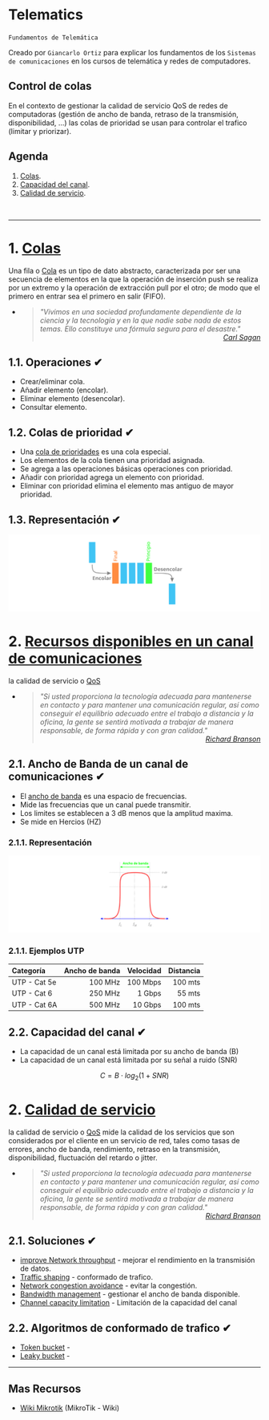 # Telematics
<p><code>Fundamentos de Telemática</code></p>
<p>Creado por <code>Giancarlo Ortiz</code> para explicar los fundamentos de los <code>Sistemas de comunicaciones</code> en los cursos de telemática y redes de computadores.</p>

## Control de colas
En el contexto de gestionar la calidad de servicio QoS de redes de computadoras (gestión de ancho de banda, retraso de la transmisión, disponibilidad, ...) las colas de prioridad se usan para controlar el trafico (limitar y priorizar).


## Agenda
1. [Colas](#1-colas).
1. [Capacidad del canal](#2-Capacidad-del-canal).
1. [Calidad de servicio](#3-calidad-de-servicio).

<br>

---
# 1. [Colas](#agenda)
Una fila o [Cola][1] es un tipo de dato abstracto, caracterizada por ser una secuencia de elementos en la que la operación de inserción push se realiza por un extremo y la operación de extracción pull por el otro; de modo que el primero en entrar sea el primero en salir (FIFO).

[1]:https://es.wikipedia.org/wiki/Cola_(inform%C3%A1tica)/

* ><i>"Vivimos en una sociedad profundamente dependiente de la ciencia y la tecnología y en la que nadie sabe nada de estos temas. Ello constituye una fórmula segura para el desastre."</i><br>
<cite style="display:block; text-align: right">[Carl Sagan](https://es.wikipedia.org/wiki/Carl_Sagan)</cite>

## 1.1. Operaciones ✔
* Crear/eliminar cola.
* Añadir elemento (encolar).
* Eliminar elemento (desencolar).
* Consultar elemento.

## 1.2. Colas de prioridad ✔
* Una [cola de prioridades][11_1] es una cola especial.
* Los elementos de la cola tienen una prioridad asignada.
* Se agrega a las operaciones básicas operaciones con prioridad. 
* Añadir con prioridad agrega un elemento con prioridad.
* Eliminar con prioridad elimina el elemento mas antiguo de mayor prioridad.

[11_1]:https://es.wikipedia.org/wiki/Cola_de_prioridades

## 1.3. Representación ✔

![Representación](../img/cola.svg "Cola")


# 2. [Recursos disponibles en un canal de comunicaciones](#agenda)
la calidad de servicio o [QoS][2]

[2]:https://es.wikipedia.org/wiki/Calidad_de_servicio

* ><i>"Si usted proporciona la tecnología adecuada para mantenerse en contacto y para mantener una comunicación regular, así como conseguir el equilibrio adecuado entre el trabajo a distancia y la oficina, la gente se sentirá motivada a trabajar de manera responsable, de forma rápida y con gran calidad."</i><br>
<cite style="display:block; text-align: right">[Richard Branson](https://es.wikipedia.org/wiki/Richard_Branson)</cite>

## 2.1. Ancho de Banda de un canal de comunicaciones ✔
* El [ancho de banda][21_1] es una espacio de frecuencias.
* Mide las frecuencias que un canal puede transmitir.
* Los limites se establecen a 3 dB menos que la amplitud maxima.
* Se mide en Hercios (HZ)

[21_1]:https://es.wikipedia.org/wiki/Ancho_de_banda

### 2.1.1. Representación

![Representación](../img/wb.svg "Ancho de Banda")

### 2.1.1. Ejemplos UTP
|Categoría|Ancho de banda|Velocidad|Distancia|
|:--|--:|--:|--:|
|UTP - Cat 5e|100 MHz|100 Mbps|100 mts|
|UTP - Cat 6|250 MHz|1 Gbps|55 mts|
|UTP - Cat 6A|500 MHz|10 Gbps|100 mts|

## 2.2. Capacidad del canal ✔
*  La capacidad de un canal está limitada por su ancho de banda (B)
*  La capacidad de un canal está limitada por su señal a ruido (SNR)

$$C = B \cdot log_{2}\left(1+SNR\right) $$


# 2. [Calidad de servicio](#agenda)
la calidad de servicio o [QoS][2] mide la calidad de los servicios que son considerados por el cliente en un servicio de red, tales como tasas de errores, ancho de banda, rendimiento, retraso en la transmisión, disponibilidad, fluctuación del retardo o jitter.

[2]:https://es.wikipedia.org/wiki/Calidad_de_servicio

* ><i>"Si usted proporciona la tecnología adecuada para mantenerse en contacto y para mantener una comunicación regular, así como conseguir el equilibrio adecuado entre el trabajo a distancia y la oficina, la gente se sentirá motivada a trabajar de manera responsable, de forma rápida y con gran calidad."</i><br>
<cite style="display:block; text-align: right">[Richard Branson](https://es.wikipedia.org/wiki/Richard_Branson)</cite>

## 2.1. Soluciones ✔
* [improve Network throughput][21_1] - mejorar el rendimiento en la transmisión de datos.
* [Traffic shaping][21_2] - conformado de trafico.
* [Network congestion avoidance][21_3] - evitar la congestión.
* [Bandwidth management][21_4] - gestionar el ancho de banda disponible.
* [Channel capacity limitation][21_5] - Limitación de la capacidad del canal

[21_1]:https://en.wikipedia.org/wiki/Network_throughput
[21_2]:https://en.wikipedia.org/wiki/Traffic_shaping
[21_3]:https://en.wikipedia.org/wiki/Network_congestion#Mitigation
[21_4]:https://en.wikipedia.org/wiki/Bandwidth_management
[21_5]:https://en.wikipedia.org/wiki/Rate_limiting



## 2.2. Algoritmos de conformado de trafico ✔
* [Token bucket][22_1] - 
* [Leaky bucket][22_2] - 

[22_1]:https://en.wikipedia.org/wiki/Token_bucket
[22_2]:https://en.wikipedia.org/wiki/Leaky_bucket


---
## Mas Recursos
- [Wiki Mikrotik](https://wiki.mikrotik.com/wiki/Main_Page) (MikroTik - Wiki)